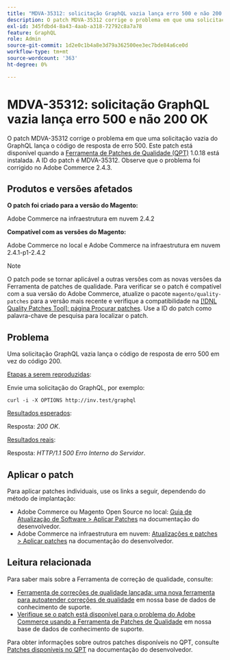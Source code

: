 ```yaml
---
title: "MDVA-35312: solicitação GraphQL vazia lança erro 500 e não 200 OK"
description: O patch MDVA-35312 corrige o problema em que uma solicitação vazia do GraphQL lança o código de resposta de erro 500. Este patch está disponível quando a [Ferramenta de correções de qualidade (QPT)](/help/announcements/adobe-commerce-announcements/magento-quality-patches-released-new-tool-to-self-serve-quality-patches.md) 1.0.18 está instalada. A ID do patch é MDVA-35312. Observe que o problema foi corrigido no Adobe Commerce 2.4.3.
exl-id: 345fdbd4-8a43-4aab-a318-72792c8a7a78
feature: GraphQL
role: Admin
source-git-commit: 1d2e0c1b4a8e3d79a362500ee3ec7bde84a6ce0d
workflow-type: tm+mt
source-wordcount: '363'
ht-degree: 0%

---
```


# MDVA-35312: solicitação GraphQL vazia lança erro 500 e não 200 OK

O patch MDVA-35312 corrige o problema em que uma solicitação vazia do GraphQL lança o código de resposta de erro 500. Este patch está disponível quando a [Ferramenta de Patches de Qualidade (QPT)](/help/announcements/adobe-commerce-announcements/magento-quality-patches-released-new-tool-to-self-serve-quality-patches.md) 1.0.18 está instalada. A ID do patch é MDVA-35312. Observe que o problema foi corrigido no Adobe Commerce 2.4.3.

## Produtos e versões afetados

**O patch foi criado para a versão do Magento:**

Adobe Commerce na infraestrutura em nuvem 2.4.2

**Compatível com as versões do Magento:**

Adobe Commerce no local e Adobe Commerce na infraestrutura em nuvem 2.4.1-p1-2.4.2

>[!NOTE]
>
>O patch pode se tornar aplicável a outras versões com as novas versões da Ferramenta de patches de qualidade. Para verificar se o patch é compatível com a sua versão do Adobe Commerce, atualize o pacote `magento/quality-patches` para a versão mais recente e verifique a compatibilidade na [[!DNL Quality Patches Tool]: página Procurar patches](https://devdocs.magento.com/quality-patches/tool.html#patch-grid). Use a ID do patch como palavra-chave de pesquisa para localizar o patch.

## Problema

Uma solicitação GraphQL vazia lança o código de resposta de erro 500 em vez do código 200.

<u>Etapas a serem reproduzidas</u>:

Envie uma solicitação do GraphQL, por exemplo:

```curl
curl -i -X OPTIONS http://inv.test/graphql
```

<u>Resultados esperados</u>:

Resposta: *200 OK*.

<u>Resultados reais</u>:

Resposta: *HTTP/1.1 500 Erro Interno do Servidor*.

## Aplicar o patch

Para aplicar patches individuais, use os links a seguir, dependendo do método de implantação:

* Adobe Commerce ou Magento Open Source no local: [Guia de Atualização de Software > Aplicar Patches](https://devdocs.magento.com/guides/v2.4/comp-mgr/patching/mqp.html) na documentação do desenvolvedor.
* Adobe Commerce na infraestrutura em nuvem: [Atualizações e patches > Aplicar patches](https://devdocs.magento.com/cloud/project/project-patch.html) na documentação do desenvolvedor.

## Leitura relacionada

Para saber mais sobre a Ferramenta de correção de qualidade, consulte:

* [Ferramenta de correções de qualidade lançada: uma nova ferramenta para autoatender correções de qualidade](/help/announcements/adobe-commerce-announcements/magento-quality-patches-released-new-tool-to-self-serve-quality-patches.md) em nossa base de dados de conhecimento de suporte.
* [Verifique se o patch está disponível para o problema do Adobe Commerce usando a Ferramenta de Patches de Qualidade](/help/support-tools/patches-available-in-qpt-tool/check-patch-for-magento-issue-with-magento-quality-patches.md) em nossa base de dados de conhecimento de suporte.

Para obter informações sobre outros patches disponíveis no QPT, consulte [Patches disponíveis no QPT](https://devdocs.magento.com/quality-patches/tool.html#patch-grid) na documentação do desenvolvedor.
